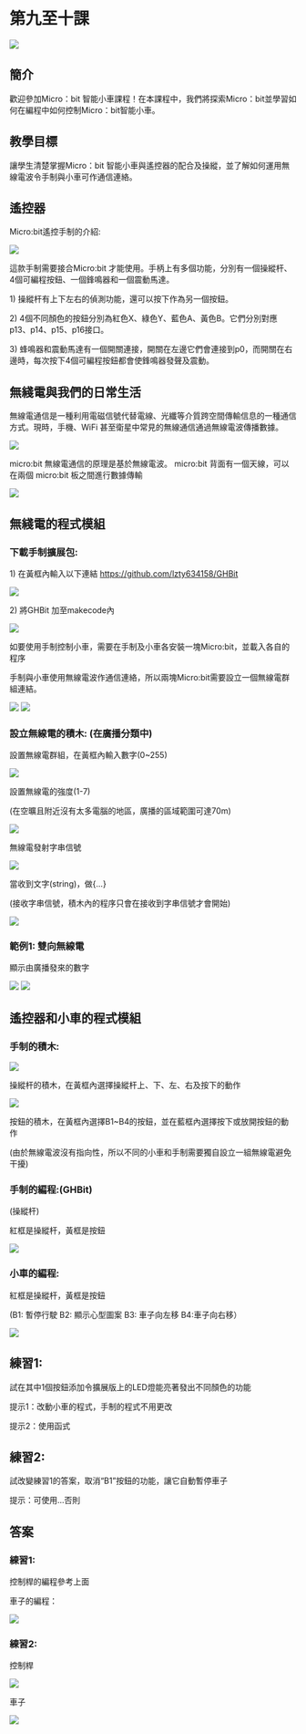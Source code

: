 # 第九至十課

![](pic/9/9_1.png)
## 簡介 
<P>
歡迎參加Micro：bit 智能小車課程！在本課程中，我們將探索Micro：bit並學習如何在編程中如何控制Micro：bit智能小車。
<P>

## 教學目標
<P>
讓學生清楚掌握Micro：bit 智能小車與遙控器的配合及操縱，並了解如何運用無線電波令手制與小車可作通信連絡。
<P>

## 遙控器
<P>
Micro:bit遙控手制的介紹:
<P>

![](pic/9/9_2.png)
<P>
這款手制需要接合Micro:bit 才能使用。手柄上有多個功能，分別有一個操縱杆、4個可編程按鈕、一個鋒鳴器和一個震動馬達。
<P>
1)	操縱杆有上下左右的偵測功能，還可以按下作為另一個按鈕。
<P>
<P>
2)	4個不同顏色的按鈕分別為紅色X、綠色Y、藍色A、黃色B。它們分別對應p13、p14、p15、p16接口。
<P>
<P>
3)	蜂鳴器和震動馬達有一個開關連接，開關在左邊它們會連接到p0，而開關在右邊時，每次按下4個可編程按鈕都會使鋒鳴器發聲及震動。
<P>

## 無綫電與我們的日常生活
<P>
無線電通信是一種利用電磁信號代替電線、光纖等介質跨空間傳輸信息的一種通信方式。現時，手機、WiFi 甚至衛星中常見的無線通信通過無線電波傳播數據。
<P>

![](pic/9/9_3.png)
<P>
micro:bit 無線電通信的原理是基於無線電波。 micro:bit 背面有一個天線，可以在兩個 micro:bit 板之間進行數據傳輸
<P>

![](pic/9/9_4.png)

## 無綫電的程式模組
### 下載手制擴展包:
<P>
1)	在黃框內輸入以下連結  <a href="https://github.com/lzty634158/GHBit">https://github.com/lzty634158/GHBit</a>
<P>

![](pic/9/9_5.png)
<P>
2)	將GHBit 加至makecode內
<P>

![](pic/9/9_6.png)
<P>
如要使用手制控制小車，需要在手制及小車各安裝一塊Micro:bit，並載入各自的程序
<P>
<P>
手制與小車使用無線電波作通信連絡，所以兩塊Micro:bit需要設立一個無線電群組連結。
<P>

![](pic/9/9_7.png)
![](pic/9/9_8.png)

### 設立無線電的積木: (在廣播分類中)
<P>
設置無線電群組，在黃框內輸入數字(0~255)
<P>

![](pic/9/9_9.png)
<P>
設置無線電的強度(1-7)
<P>
<P>
(在空曠且附近沒有太多電腦的地區，廣播的區域範圍可達70m) 
<P>

![](pic/9/9_10.png)
<P>
無線電發射字串信號
<P>

![](pic/9/9_11.png)
<P>
當收到文字(string)，做{...}
<P>
<P>
(接收字串信號，積木內的程序只會在接收到字串信號才會開始)
<P>

![](pic/9/9_12.png)

### 範例1: 雙向無線電
<P>
顯示由廣播發來的數字
<P>

![](pic/9/9_13.png)
![](pic/9/9_14.png)

## 遙控器和小車的程式模組
### 手制的積木:

![](pic/9/9_15.png)
<P>
操縱杆的積木，在黃框內選擇操縱杆上、下、左、右及按下的動作
<P>

![](pic/9/9_16.png)
<P>
按鈕的積木，在黃框內選擇B1~B4的按鈕，並在藍框內選擇按下或放開按鈕的動作
<P>
<P>
(由於無線電波沒有指向性，所以不同的小車和手制需要獨自設立一組無線電避免干擾)
<P>

### 手制的編程:(GHBit)
<P>
(操縱杆)   
<P>
<P>
紅框是操縱杆，黃框是按鈕
<P>

![](pic/9/9_17.png)

### 小車的編程:
<P>
紅框是操縱杆，黃框是按鈕
<P>
(B1: 暫停行駛	B2: 顯示心型圖案	B3: 車子向左移		B4:車子向右移）                                  
<P>

![](pic/9/9_18.png)

## 練習1: 
<P>
試在其中1個按鈕添加令擴展版上的LED燈能亮著發出不同顏色的功能
<P>
<P>
提示1：改動小車的程式，手制的程式不用更改
<P>
<P>
提示2：使用函式
<P>

## 練習2:
<P>
試改變練習1的答案，取消“B1”按鈕的功能，讓它自動暫停車子
<P>
<P>
提示：可使用...否則
<P>

## 答案
### 練習1:
<P>
控制桿的編程參考上面
<P>
<P>
車子的編程：
<P>

![](pic/9/9_19.png)

### 練習2:
<P>
控制桿
<P>

![](pic/9/9_20.png)
<P>
車子
<P>

![](pic/9/9_21.png)
